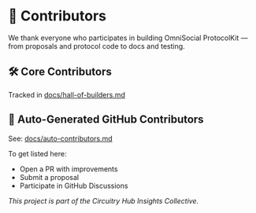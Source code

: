 # 👥 Contributors

We thank everyone who participates in building OmniSocial ProtocolKit — from proposals and protocol code to docs and testing.

## 🛠️ Core Contributors
Tracked in [docs/hall-of-builders.md](./docs/hall-of-builders.html)

## 🔄 Auto-Generated GitHub Contributors
See: [docs/auto-contributors.md](./docs/auto-contributors.html)

To get listed here:
- Open a PR with improvements
- Submit a proposal
- Participate in GitHub Discussions

_This project is part of the Circuitry Hub Insights Collective._
